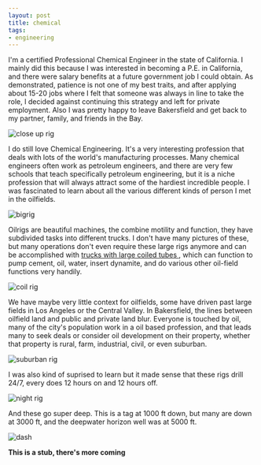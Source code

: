 ```yaml
---
layout: post
title: chemical
tags:
- engineering
---
```


I'm a certified Professional Chemical Engineer in the state of California. I mainly did this because I was interested in becoming a P.E. in California, and there were salary benefits at a future government job I could obtain. As demonstrated, patience is not one of my best traits, and after applying about 15-20 jobs where I felt that someone was always in line to take the role, I decided against continuing this strategy and left for private employment. Also I was pretty happy to leave Bakersfield and get back to my partner, family, and friends in the Bay.

<img src="closerig.jpg" alt="close up rig">

I do still love Chemical Engineering. It's a very interesting profession that deals with lots of the world's manufacturing processes. Many chemical engineers often work as petroleum engineers, and there are very few schools that teach specifically petroleum engineering, but it is a niche profession that will always attract some of the hardiest incredible people. I was fascinated to learn about all the various different kinds of person I met in the oilfields.

<img src="bigrig.jpg" alt="bigrig">

Oilrigs are beautiful machines, the combine motility and function, they have subdivided tasks into different trucks. I don't have many pictures of these, but many operations don't even require these large rigs anymore and can be accomplished with <a href="https://en.wikipedia.org/wiki/Coiled_tubing"> trucks with large coiled tubes </a>, which can function to pump cement, oil, water, insert dynamite, and do various other oil-field functions very handily.

<img src="http://www.stewartandstevenson.com/assets/galleries/237/tt-100-xc-coiled-tubing.png" alt="coil rig">

We have maybe very little context for oilfields, some have driven past large fields in Los Angeles or the Central Valley. In Bakersfield, the lines between oilfield land and public and private land blur. Everyone is touched by oil, many of the city's population work in a oil based profession, and that leads many to seek deals or consider oil development on their property, whether that property is rural, farm, industrial, civil, or even suburban.

<img src="subrig.jpg" alt="suburban rig">

I was also kind of suprised to learn but it made sense that these rigs drill 24/7, every does 12 hours on and 12 hours off.

<img src="nightrig.jpg" alt="night rig">

And these go super deep. This is a tag at 1000 ft down, but many are down at 3000 ft, and the deepwater horizon well was at 5000 ft.

<img src="nightrigdash.jpg" alt="dash">

**This is a stub, there's more coming**
